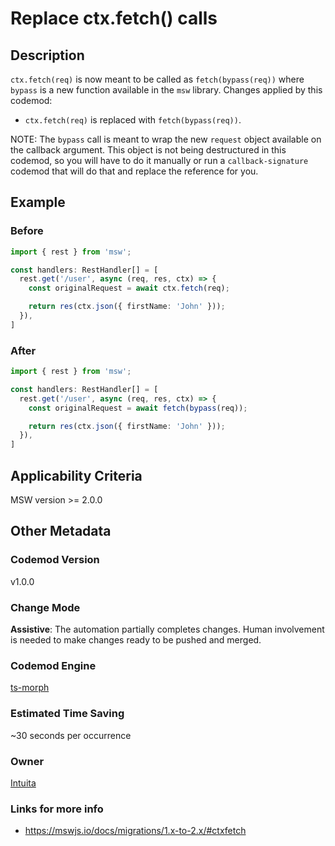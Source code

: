 # Replace ctx.fetch() calls

## Description

`ctx.fetch(req)` is now meant to be called as `fetch(bypass(req))` where `bypass` is a new function available in the `msw` library. Changes applied by this codemod:

-   `ctx.fetch(req)` is replaced with `fetch(bypass(req))`.

NOTE: The `bypass` call is meant to wrap the new `request` object available on the callback argument. This object is not being destructured in this codemod, so you will have to do it manually or run a `callback-signature` codemod that will do that and replace the reference for you.

## Example

### Before

```ts
import { rest } from 'msw';

const handlers: RestHandler[] = [
  rest.get('/user', async (req, res, ctx) => {
    const originalRequest = await ctx.fetch(req);

    return res(ctx.json({ firstName: 'John' }));
  }),
]
```

### After

```ts
import { rest } from 'msw';

const handlers: RestHandler[] = [
  rest.get('/user', async (req, res, ctx) => {
    const originalRequest = await fetch(bypass(req));

    return res(ctx.json({ firstName: 'John' }));
  }),
]
```

## Applicability Criteria

MSW version >= 2.0.0

## Other Metadata

### Codemod Version

v1.0.0

### Change Mode

**Assistive**: The automation partially completes changes. Human involvement is needed to make changes ready to be pushed and merged.

### **Codemod Engine**

[ts-morph](https://github.com/dsherret/ts-morph)

### Estimated Time Saving

~30 seconds per occurrence

### Owner

[Intuita](https://github.com/intuita-inc)

### Links for more info

-   https://mswjs.io/docs/migrations/1.x-to-2.x/#ctxfetch
